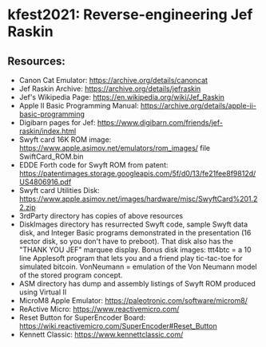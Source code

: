 # kfest2021: Reverse-engineering Jef Raskin

## Resources:

- Canon Cat Emulator: https://archive.org/details/canoncat
- Jef Raskin Archive: https://archive.org/details/jefraskin
- Jef's Wikipedia Page: https://en.wikipedia.org/wiki/Jef_Raskin
- Apple II Basic Programming Manual: https://archive.org/details/apple-ii-basic-programming
- Digibarn pages for Jef: https://www.digibarn.com/friends/jef-raskin/index.html
- Swyft card 16K ROM image: https://www.apple.asimov.net/emulators/rom_images/ file SwiftCard_ROM.bin
- EDDE Forth code for Swyft ROM from patent: https://patentimages.storage.googleapis.com/5f/d0/13/fe21fee8f9812d/US4806916.pdf
- Swyft card Utilities Disk: https://www.apple.asimov.net/images/hardware/misc/SwyftCard%201.22.zip
- 3rdParty directory has copies of above resources
- DiskImages directory has resurrected Swyft code, sample Swyft data disk, and Integer Basic programs demonstrated in the presentation (16 sector disk, so you don't have to preboot).  That disk also has the "THANK YOU JEF" marquee display.  Bonus disk images: ttt4btc = a 10 line Applesoft program that lets you and a friend play tic-tac-toe for simulated bitcoin.  VonNeumann = emulation of the Von Neumann model of the stored program concept.
- ASM directory has dump and assembly listings of Swyft ROM produced using Virtual II
- MicroM8 Apple Emulator: https://paleotronic.com/software/microm8/
- ReActive Micro: https://www.reactivemicro.com/
- Reset Button for SuperEncoder Board: https://wiki.reactivemicro.com/SuperEncoder#Reset_Button
- Kennett Classic: https://www.kennettclassic.com/

